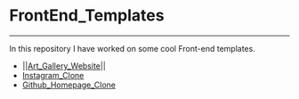 # FrontEnd_Templates
___________________________

In this repository I have worked on some cool Front-end templates.


 - ||[Art_Gallery_Website](https://ashket980.github.io/FrontEnd_Templates/Art_Gallery_Website/index.html)||
 - [Instagram_Clone](https://ashket980.github.io/FrontEnd_Templates/Instagram_Clone/index.html)
 - [Github_Homepage_Clone](https://ashket980.github.io/FrontEnd_Templates/Github_Homepage_Clone/index.html)
